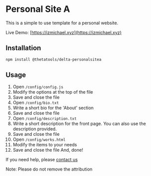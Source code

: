 # Personal Site A

This is a simple to use template for a personal website.

Live Demo: [https://izmichael.xyz](https://izmichael.xyz)

## Installation
```bash
npm install @thetatools/delta-personalsitea
```

## Usage

1. Open `/config/config.js`
2. Modify the options at the top of the file
3. Save and close the file
4. Open `/config/bio.txt`
5. Write a short bio for the 'About' section
6. Save and close the file
7. Open `/config/description.txt`
8. Write a short description for the front page. You can also use the description provided.
9. Save and close the file
10. Open `/config/works.html`
11. Modify the items to your needs
12. Save and close the file
And, done!

If you need help, please [contact us](https://thetatools.xyz/discord)

Note: Please do not remove the attribution